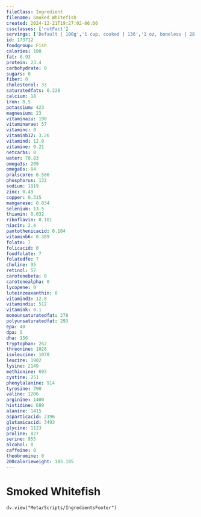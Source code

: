 ```yaml
---
fileClass: Ingredient
filename: Smoked Whitefish
created: 2024-12-21T19:27:02-06:00
cssclasses: ['nutFact']
servings: ['Default | 100g','1 cup, cooked | 136','1 oz, boneless | 28.4','1 cubic inch, boneless | 17','3 oz | 85']
id: 173712
foodgroup: Fish
calories: 108
fat: 0.93
protein: 23.4
carbohydrate: 0
sugars: 0
fiber: 0
cholesterol: 33
saturatedfats: 0.228
calcium: 18
iron: 0.5
potassium: 423
magnesium: 23
vitaminaiu: 190
vitaminarae: 57
vitaminc: 0
vitaminb12: 3.26
vitamind: 12.8
vitamine: 0.21
netcarbs: 0
water: 70.83
omega3s: 209
omega6s: 84
pralscore: 6.586
phosphorus: 132
sodium: 1019
zinc: 0.49
copper: 0.315
manganese: 0.034
selenium: 13.5
thiamin: 0.032
riboflavin: 0.101
niacin: 2.4
pantothenicacid: 0.104
vitaminb6: 0.389
folate: 7
folicacid: 0
foodfolate: 7
folatedfe: 7
choline: 95
retinol: 57
carotenebeta: 0
carotenealpha: 0
lycopene: 0
luteinzeaxanthin: 0
vitamind3: 12.8
vitamindiu: 512
vitamink: 0.1
monounsaturatedfat: 278
polyunsaturatedfat: 293
epa: 48
dpa: 5
dha: 156
tryptophan: 262
threonine: 1026
isoleucine: 1078
leucine: 1902
lysine: 2149
methionine: 693
cystine: 251
phenylalanine: 914
tyrosine: 790
valine: 1206
arginine: 1400
histidine: 689
alanine: 1415
asparticacid: 2396
glutamicacid: 3493
glycine: 1123
proline: 827
serine: 955
alcohol: 0
caffeine: 0
theobromine: 0
200calorieweight: 185.185
---
```


# Smoked Whitefish

```dataviewjs
dv.view("Meta/Scripts/IngredientsFooter")
```